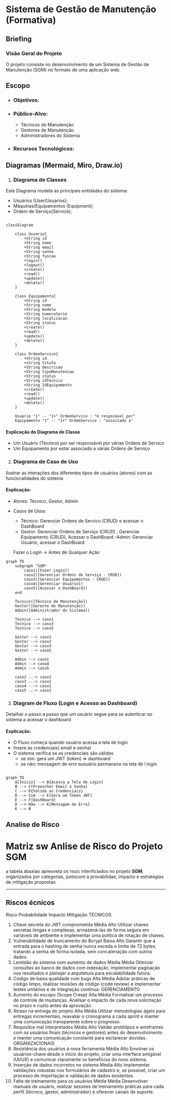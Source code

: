 # Sistema de Gestão de Manutenção (Formativa)

## Briefing

### Visão Geral do Projeto
O projeto consiste no desenvolvimento de um Sistema de Gestão de Manutenção (SGM) no formato de uma aplicação web.

## Escopo

- ### Objetivos:

- ### Público-Alvo:
    - Técnicos de Manutenção
    - Gestores de Manutenção
    - Administradores do Sistema

- ### Recursos Tecnológicos:

## Diagramas (Mermaid, Miro, Draw.io)

1. ### Diagrama de Classes
Este Diagrama modela as principais entidades do sistema:
- Usuários (User/Usuarios);
- Máquinas/Equipamentos (Equipment);
- Ordem de Serviço(Service);

```mermaid

classDiagram

    class Usuario{
        +String id
        +String nome
        +String email
        +String senha
        +String funcao
        +login()
        +logout()
        +create()
        +read()
        +update()
        +delete()
    }

    class Equipamento{
        +String id
        +String nome
        +String modelo
        +String numeroSerie
        +String localizacao
        +String status
        +create()
        +read()
        +update()
        +delete()
    }

    class OrdemServico{
        +String id
        +string titulo
        +String descricao
        +String tipoManutencao
        +String status
        +String idTecnico
        +String IdEquipamento
        +create()
        +read()
        +update()
        +delete()
    }

    Usuario "1" -- "1+" OrdemServico : "é resposável por"
    Equipamento "1" -- "1+" OrdemServico : "associado a"

```
 #### Explicação do Diagrama de Classe
 - Um Usuário (Técnico) por ser responsável por várias Ordens de Servico
 - Um Equipamento por estar associado a várias Ordens de Serviço

 2. ### Diagrama de Caso de Uso
 Ilustrar as interações dos diferentes tipos de usuários (atores) com as funcionalidades do sistema

#### Explicação:
- Atores: Técnico, Gestor, Admin

- Casos de Usos:
    - Técnico: Gerenciar Ordens de Servico (CRUD) e acessar o DashBoard
    - Gestor: Gerenciar Ordens de Serviço (CRUD) , Gerenciar Equipamento (CRUD), Acessar o DashBoard
    -Admin: Gerenciar Usuário, acessar o DashBoard

    Fazer o Login -> Antes de Qualquer Ação

```mermaid
graph TD
    subgraph "SGM"
        caso1([Fazer Login])
        caso2([Gerenciar Ordens de Serviço - CRUD])
        caso3([Gerenciar Equipamentos - CRUD])
        caso4([Gerenciar Usuário])
        caso5([Acessar o DashBoard])
    end

    Tecnico([Técnico de Manutenção])
    Gestor([Gerente de Manutenção])
    Admin([Administrador do Sistema])

    Tecnico --> caso1 
    Tecnico --> caso3
    Tecnico --> caso5

    Gestor --> caso1
    Gestor --> caso2
    Gestor --> caso3
    Gestor --> caso5

    Admin --> caso1
    Admin --> caso4
    Admin --> caso5

    caso2 -.-> caso1
    caso3 -.-> caso1
    caso4 -.-> caso1
    caso5 -.-> caso1

```

3. ### Diagram de Fluxo (Login e Acesso ao Dashboard)
Detalhar o passo a passo que um usuário segue para se autenticar no sistema a acessar o dashboard

#### Explicação:
- O Fluxo começa quando osuário acessa a tela de login
- Insere as credenciais( email e senha)
- O sistema verifica se as credenciais são válidas
    - se sim: gera um JWT (token) => dashboard
    - se não: mensagem de erro eusuário permanece na tela de l
    login

```mermaid

graph TD
    A[Início] --> B{Acessa a Tela de Login}
    B --> C[Preencher Email e Senha]
    C --> D{Valida as Credenciais}
    D --> Sim --> E[Gera um Token JWT]
    E --> F[DashBoard]
    D --> Não --> K[Mensagem de Erro]
    K --> B

```
## Analise de Risco

# Matriz sw Anlise de Risco do Projeto SGM 

a tabela abaxiao apresneta os risoc intenficiados no projeto **SGM**,
organizados por categorias, juntocom a provabilidae, impacto e estrategias de mtitgação propostas.

---

## Riscos écnicos

Risco
Probabilidade
Impacto
Mitigação
TÉCNICOS
1. Chave secreta do JWT comprometida
Média
Alto
Utilizar chaves secretas longas e complexas, armazená-las de forma segura em variáveis de ambiente e implementar uma política de rotação de chaves.
2. Vulnerabilidade de truncamento do Bcrypt
Baixa
Alto
Garantir que a entrada para o hashing de senha nunca exceda o limite de 72 bytes, tratando a senha de forma isolada, sem concatenação com outros dados.
3. Lentidão do sistema com aumento de dados
Média
Média
Otimizar consultas ao banco de dados com indexação, implementar paginação nos resultados e planejar a arquitetura para escalabilidade futura.
4. Código de baixa qualidade com bugs
Alta
Média
Adotar práticas de código limpo, realizar revisões de código (code review) e implementar testes unitários e de integração contínua.
GERENCIAMENTO
5. Aumento do escopo (Scope Creep)
Alta
Média
Formalizar um processo de controle de mudanças. Analisar o impacto de cada nova solicitação no prazo e custo antes da aprovação.
6. Atraso na entrega do projeto
Alta
Média
Utilizar metodologias ágeis para entregas incrementais, reavaliar o cronograma a cada sprint e manter uma comunicação transparente sobre o progresso.
7. Requisitos mal interpretados
Média
Alto
Validar protótipos e wireframes com os usuários finais (técnicos e gestores) antes do desenvolvimento e manter uma comunicação constante para esclarecer dúvidas.
ORGANIZACIONAIS
8. Resistência dos usuários à nova ferramenta
Média
Alto
Envolver os usuários-chave desde o início do projeto, criar uma interface amigável (UI/UX) e comunicar claramente os benefícios do novo sistema.
9. Inserção de dados incorretos no sistema
Média
Alto
Implementar validações robustas nos formulários de cadastro e, se possível, criar um processo de importação e validação de dados existentes.
10. Falta de treinamento para os usuários
Média
Média
Desenvolver manuais de usuário, realizar sessões de treinamento práticas para cada perfil (técnico, gestor, administrador) e oferecer canais de suporte.



                   
